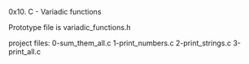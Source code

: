 0x10. C - Variadic functions

Prototype file is variadic_functions.h

project files:
0-sum_them_all.c
1-print_numbers.c
2-print_strings.c
3-print_all.c
